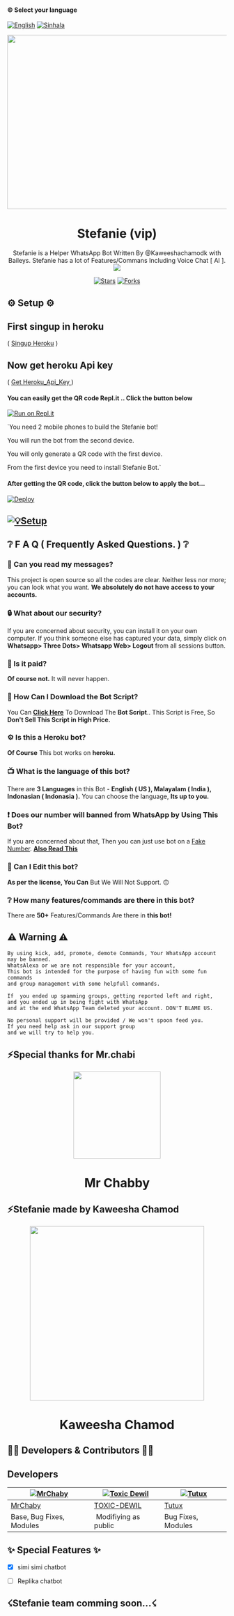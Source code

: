 #### © Select your language

  [![English](https://img.shields.io/badge/Select-English-red.svg)](https://github.com/Kaweeshachamodk/stefanie/blob/main/README.md)
[![Sinhala](https://img.shields.io/badge/Select-Sinhala-green.svg)](https://github.com/Kaweeshachamodk/stefanie/blob/main/README.md)

<div align="center">
  <img src="https://telegra.ph/file/0edc0f3917fde20a7990a.jpg" width="600" height="400">
  <h1>Stefanie (vip)</h1>
  


</div>
<p align="center">
    Stefanie is a Helper WhatsApp Bot Written By @Kaweeshachamodk with Baileys. Stefanie has a lot of Features/Commans Including Voice Chat [ AI ].
    <br>
     <img src="https://img.shields.io/github/repo-size/Kaweeshachamodk/Stefanie?color=green&label=Repo%60total%60size&style=plastic">

<p align="center">
<a href="https://github.com/Kaweeshachamodk/Stefanie/stargazers/"><img title="Stars" src="https://img.shields.io/github/stars/Kaweeshachamodk/Stefanie?color=blue&style=flat-square"></a>
<a href="https://github.com/Kaweeshachamodk/Stefanie/network/members"><img title="Forks" src="https://img.shields.io/github/forks/Kaweeshachamodk/Stefanie?color=pink&style=flat-square"></a>


## ⚙️ Setup ⚙️

## First singup in heroku

  ( [Singup Heroku](https://tinyurl.com/ye8y47lr) )
  
 ## Now get heroku Api key
  
 ( [Get Heroku_Api_Key ](https://tinyurl.com/yf53ko) )
 
 #### You can easily get the QR code Repl.it .. Click the button below

[![Run on Repl.it](https://repl.it/badge/github/quiec/whatsasena)](replit.com/@Kaweeshachamodk/WhatsAlexa-2)

`You need 2 mobile phones to build the Stefanie  bot!

You will run the bot from the second device.

You will only generate a QR code with the first device.

From the first device you need to install Stefanie Bot.`

#### After getting the QR code, click the button below to apply the bot...

[![Deploy](https://www.herokucdn.com/deploy/button.svg)](https://heroku.com/deploy?template=https://github.com/Kaweeshachamodk/Stefanie)
  
## [![💡Setup](https://img.shields.io/badge/Select-Setup-red.svg)](https://github.com/Kaweeshachamodk/stefanie/tree/main/setup%20your%20bot)

## ❔ F A Q ( Frequently Asked Questions. ) ❔

### 💬 Can you read my messages?

This project is open source so all the codes are clear. Neither less nor more; you can look what you want. **We absolutely do not have access to your accounts.**

### 🔒 What about our security?

If you are concerned about security, you can install it on your own computer. If you think someone else has captured your data, simply click on **Whatsapp> Three Dots> Whatsapp Web> Logout** from all sessions button.
  
### 💸 Is it paid?

**Of course not.** It will never happen. 

### 📃 How Can I Download the Bot Script?

You Can **[Click Here](https://github.com/Kaweeshachamodk/Stefanie_/archive/refs/heads/master.zip)** To Download The **Bot Script**.. This Script is Free, So **Don't Sell This Script in High Price.**

### ⚙ Is this a Heroku bot?

**Of Course** This bot works on **heroku.**

### 📺 What is the language of this bot?

There are **3 Languages** in this Bot - **English ( US ), Malayalam ( India ), Indonasian ( Indonasia ).** You can choose the language, **Its up to you.**

### ❗ Does our number will banned from WhatsApp by Using This Bot?

If you are concerned about that, Then you can just use bot on a [Fake Number](https://youtu.be/v8lGcQp0RjQ). **[Also Read This](https://github.com/TOXIC-DEVIL/WhatsAlexa#-warnings--disclaimers-)**

### 🔄 Can I Edit this bot?

**As per the license, You Can** But We Will Not Support. 🙃

### ❔ How many features/commands are there in this bot?

There are **50+** Features/Commands Are there in **this bot!**

## ⚠ Warning ⚠

```
By using kick, add, promote, demote Commands, Your WhatsApp account may be banned.
WhatsAlexa or we are not responsible for your account, 
This bot is intended for the purpose of having fun with some fun commands 
and group management with some helpfull commands.

If  you ended up spamming groups, getting reported left and right, 
and you ended up in being fight with WhatsApp
and at the end WhatsApp Team deleted your account. DON'T BLAME US.

No personal support will be provided / We won't spoon feed you. 
If you need help ask in our support group 
and we will try to help you.
```
 

## ⚡Special thanks for Mr.chabi

  <div align="center">

  <img src="https://telegra.ph/file/43671afb59b0578ad4a46.jpg" width="200" height="200">

  <h1>Mr Chabby</h1>

</div>
 
 ## ⚡Stefanie made by Kaweesha Chamod

  <div align="center">

  <img src="https://telegra.ph/file/25d0b3be938c54ff88750.jpg" width="400" height="400">

  <h1>Kaweesha Chamod</h1>

</div>
 

## 👨‍💻 Developers & Contributors 👨‍💻

## Developers
  <div align="center">
    
  [![MrChaby](https://github.com/MrChaby.png?size=100)](https://github.com/MrChaby) |  [![Toxic Dewil](https://github.com/TOXIC-DEVIL.png?size=100)](https://github.com/TOXIC-DEVIL) | [![Tutux](https://github.com/Tutux1.png?size=100)](https://github.com/Tutux1) 
----|----|----
[MrChaby](https://github.com/MrChaby)  | [TOXIC-DEWIL](https://github.com/TOXIC-DEVIL) | [Tutux](https://github.com/Tutux1)
Base, Bug Fixes, Modules | Modifiying  as   public | Bug Fixes, Modules
  </div>


 


## ✨ Special Features ✨

- [x] simi simi chatbot

- [ ] Replika chatbot

## ☇Stefanie team comming soon...☇
